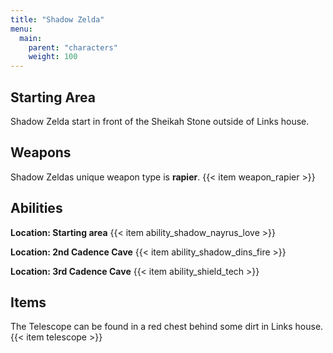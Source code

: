 ```yaml
---
title: "Shadow Zelda"
menu:
  main:
    parent: "characters"
    weight: 100
---
```


## Starting Area

Shadow Zelda start in front of the Sheikah Stone outside of Links house.

## Weapons

Shadow Zeldas unique weapon type is **rapier**.
{{< item weapon_rapier >}}

## Abilities

**Location: Starting area**
{{< item ability_shadow_nayrus_love >}}

**Location: 2nd Cadence Cave**
{{< item ability_shadow_dins_fire >}}

**Location: 3rd Cadence Cave**
{{< item ability_shield_tech >}}

## Items

The Telescope can be found in a red chest behind some dirt in Links house.
{{< item telescope >}}
